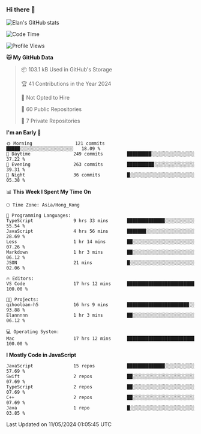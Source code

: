 ### Hi there 👋

![Elan's GitHub stats](https://github-readme-stats.vercel.app/api?username=elaninhust&rank_icon=github)

<!--START_SECTION:waka-->
![Code Time](http://img.shields.io/badge/Code%20Time-211%20hrs%2012%20mins-blue)

![Profile Views](http://img.shields.io/badge/Profile%20Views-1-blue)

**🐱 My GitHub Data** 

> 📦 103.1 kB Used in GitHub's Storage 
 > 
> 🏆 41 Contributions in the Year 2024
 > 
> 🚫 Not Opted to Hire
 > 
> 📜 60 Public Repositories 
 > 
> 🔑 7 Private Repositories 
 > 
**I'm an Early 🐤** 

```text
🌞 Morning                121 commits         █████░░░░░░░░░░░░░░░░░░░░   18.09 % 
🌆 Daytime                249 commits         █████████░░░░░░░░░░░░░░░░   37.22 % 
🌃 Evening                263 commits         ██████████░░░░░░░░░░░░░░░   39.31 % 
🌙 Night                  36 commits          █░░░░░░░░░░░░░░░░░░░░░░░░   05.38 % 
```


📊 **This Week I Spent My Time On** 

```text
🕑︎ Time Zone: Asia/Hong_Kong

💬 Programming Languages: 
TypeScript               9 hrs 33 mins       ██████████████░░░░░░░░░░░   55.54 % 
JavaScript               4 hrs 56 mins       ███████░░░░░░░░░░░░░░░░░░   28.69 % 
Less                     1 hr 14 mins        ██░░░░░░░░░░░░░░░░░░░░░░░   07.26 % 
Markdown                 1 hr 3 mins         ██░░░░░░░░░░░░░░░░░░░░░░░   06.12 % 
JSON                     21 mins             █░░░░░░░░░░░░░░░░░░░░░░░░   02.06 % 

🔥 Editors: 
VS Code                  17 hrs 12 mins      █████████████████████████   100.00 % 

🐱‍💻 Projects: 
qihooloan-h5             16 hrs 9 mins       ███████████████████████░░   93.88 % 
Elannnnn                 1 hr 3 mins         ██░░░░░░░░░░░░░░░░░░░░░░░   06.12 % 

💻 Operating System: 
Mac                      17 hrs 12 mins      █████████████████████████   100.00 % 
```

**I Mostly Code in JavaScript** 

```text
JavaScript               15 repos            ██████████████░░░░░░░░░░░   57.69 % 
Swift                    2 repos             ██░░░░░░░░░░░░░░░░░░░░░░░   07.69 % 
TypeScript               2 repos             ██░░░░░░░░░░░░░░░░░░░░░░░   07.69 % 
C++                      2 repos             ██░░░░░░░░░░░░░░░░░░░░░░░   07.69 % 
Java                     1 repo              █░░░░░░░░░░░░░░░░░░░░░░░░   03.85 % 
```




 Last Updated on 11/05/2024 01:05:45 UTC
<!--END_SECTION:waka-->
